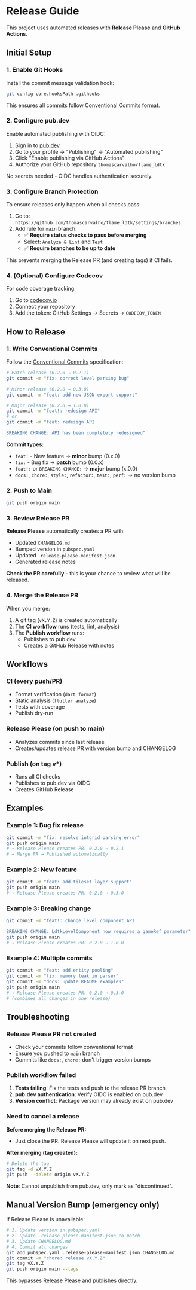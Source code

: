 # Release Guide

This project uses automated releases with **Release Please** and **GitHub Actions**.

## Initial Setup

### 1. Enable Git Hooks

Install the commit message validation hook:

```bash
git config core.hooksPath .githooks
```

This ensures all commits follow Conventional Commits format.

### 2. Configure pub.dev

Enable automated publishing with OIDC:

1. Sign in to [pub.dev](https://pub.dev)
2. Go to your profile → "Publishing" → "Automated publishing"
3. Click "Enable publishing via GitHub Actions"
4. Authorize your GitHub repository `thomascarvalho/flame_ldtk`

No secrets needed - OIDC handles authentication securely.

### 3. Configure Branch Protection

To ensure releases only happen when all checks pass:

1. Go to: `https://github.com/thomascarvalho/flame_ldtk/settings/branches`
2. Add rule for `main` branch:
   - ✅ **Require status checks to pass before merging**
   - Select: `Analyze & Lint` and `Test`
   - ✅ **Require branches to be up to date**

This prevents merging the Release PR (and creating tags) if CI fails.

### 4. (Optional) Configure Codecov

For code coverage tracking:

1. Go to [codecov.io](https://codecov.io)
2. Connect your repository
3. Add the token: GitHub Settings → Secrets → `CODECOV_TOKEN`

## How to Release

### 1. Write Conventional Commits

Follow the [Conventional Commits](https://www.conventionalcommits.org/) specification:

```bash
# Patch release (0.2.0 → 0.2.1)
git commit -m "fix: correct level parsing bug"

# Minor release (0.2.0 → 0.3.0)
git commit -m "feat: add new JSON export support"

# Major release (0.2.0 → 1.0.0)
git commit -m "feat!: redesign API"
# or
git commit -m "feat: redesign API

BREAKING CHANGE: API has been completely redesigned"
```

**Commit types:**
- `feat:` - New feature → **minor** bump (0.x.0)
- `fix:` - Bug fix → **patch** bump (0.0.x)
- `feat!:` or `BREAKING CHANGE:` → **major** bump (x.0.0)
- `docs:`, `chore:`, `style:`, `refactor:`, `test:`, `perf:` → no version bump

### 2. Push to Main

```bash
git push origin main
```

### 3. Review Release PR

**Release Please** automatically creates a PR with:
- Updated `CHANGELOG.md`
- Bumped version in `pubspec.yaml`
- Updated `.release-please-manifest.json`
- Generated release notes

**Check the PR carefully** - this is your chance to review what will be released.

### 4. Merge the Release PR

When you merge:
1. A git tag (`vX.Y.Z`) is created automatically
2. The **CI workflow** runs (tests, lint, analysis)
3. The **Publish workflow** runs:
   - Publishes to pub.dev
   - Creates a GitHub Release with notes

## Workflows

### CI (every push/PR)
- Format verification (`dart format`)
- Static analysis (`flutter analyze`)
- Tests with coverage
- Publish dry-run

### Release Please (on push to main)
- Analyzes commits since last release
- Creates/updates release PR with version bump and CHANGELOG

### Publish (on tag v*)
- Runs all CI checks
- Publishes to pub.dev via OIDC
- Creates GitHub Release

## Examples

### Example 1: Bug fix release

```bash
git commit -m "fix: resolve intgrid parsing error"
git push origin main
# → Release Please creates PR: 0.2.0 → 0.2.1
# → Merge PR → Published automatically
```

### Example 2: New feature

```bash
git commit -m "feat: add tileset layer support"
git push origin main
# → Release Please creates PR: 0.2.0 → 0.3.0
```

### Example 3: Breaking change

```bash
git commit -m "feat!: change level component API

BREAKING CHANGE: LdtkLevelComponent now requires a gameRef parameter"
git push origin main
# → Release Please creates PR: 0.2.0 → 1.0.0
```

### Example 4: Multiple commits

```bash
git commit -m "feat: add entity pooling"
git commit -m "fix: memory leak in parser"
git commit -m "docs: update README examples"
git push origin main
# → Release Please creates PR: 0.2.0 → 0.3.0
# (combines all changes in one release)
```

## Troubleshooting

### Release Please PR not created

- Check your commits follow conventional format
- Ensure you pushed to `main` branch
- Commits like `docs:`, `chore:` don't trigger version bumps

### Publish workflow failed

1. **Tests failing**: Fix the tests and push to the release PR branch
2. **pub.dev authentication**: Verify OIDC is enabled on pub.dev
3. **Version conflict**: Package version may already exist on pub.dev

### Need to cancel a release

**Before merging the Release PR:**
- Just close the PR. Release Please will update it on next push.

**After merging (tag created):**
```bash
# Delete the tag
git tag -d vX.Y.Z
git push --delete origin vX.Y.Z
```

**Note**: Cannot unpublish from pub.dev, only mark as "discontinued".

## Manual Version Bump (emergency only)

If Release Please is unavailable:

```bash
# 1. Update version in pubspec.yaml
# 2. Update .release-please-manifest.json to match
# 3. Update CHANGELOG.md
# 4. Commit all changes
git add pubspec.yaml .release-please-manifest.json CHANGELOG.md
git commit -m "chore: release vX.Y.Z"
git tag vX.Y.Z
git push origin main --tags
```

This bypasses Release Please and publishes directly.
